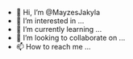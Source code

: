 - 👋 Hi, I’m @MayzesJakyla
- 👀 I’m interested in ...
- 🌱 I’m currently learning ...
- 💞️ I’m looking to collaborate on ...
- 📫 How to reach me ...

<!---
MayzesJakyla/MayzesJakyla is a ✨ special ✨ repository because its `README.md` (this file) appears on your GitHub profile.
You can click the Preview link to take a look at your changes.
--->
